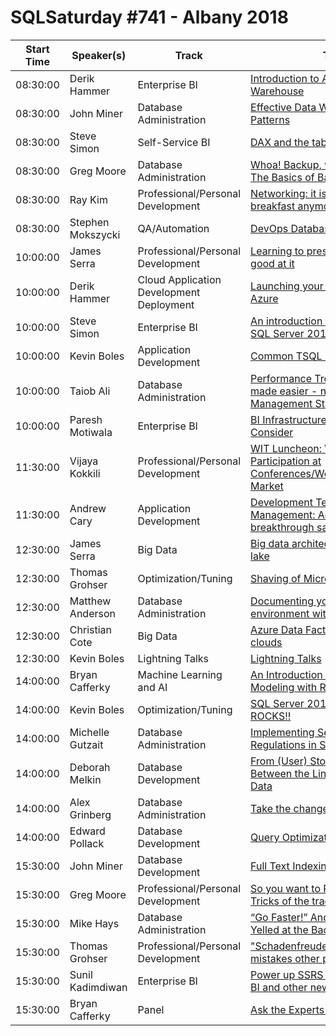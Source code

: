 # SQLSaturday #741 - Albany 2018
Start Time|Speaker(s)|Track|Title
---|---|---|---
08:30:00|Derik Hammer|Enterprise BI|[Introduction to Azure SQL Data Warehouse](72537.md)
08:30:00|John Miner|Database Administration|[Effective Data Warehouse Storage Patterns](73625.md)
08:30:00|Steve Simon|Self-Service BI|[DAX and the tabular model](74205.md)
08:30:00|Greg Moore|Database Administration|[Whoa! Backup, what happened? The Basics of Backups](77286.md)
08:30:00|Ray Kim|Professional/Personal Development|[Networking: it isn't just for breakfast anymore](82035.md)
08:30:00|Stephen Mokszycki|QA/Automation|[DevOps Database administration.](82098.md)
10:00:00|James Serra|Professional/Personal Development|[Learning to present and becoming good at it](72156.md)
10:00:00|Derik Hammer|Cloud Application Development  Deployment|[Launching your database into Azure](72538.md)
10:00:00|Steve Simon|Enterprise BI|[An introduction to Data Mining  with SQL Server 2016](74201.md)
10:00:00|Kevin Boles|Application Development|[Common TSQL Mistakes](80000.md)
10:00:00|Taiob Ali|Database Administration|[Performance Troubleshooting made easier - new features in Management Studio !](83022.md)
10:00:00|Paresh Motiwala|Enterprise BI|[BI Infrastructure in Azure: Points to Consider](83405.md)
11:30:00|Vijaya Kokkili|Professional/Personal Development|[WIT Luncheon: Women Participation at Conferences/Workshops/Technical Market](83755.md)
11:30:00|Andrew Cary|Application Development|[Development  Test Data Management: Achieving breakthrough saving](84384.md)
12:30:00|James Serra|Big Data|[Big data architectures and the data lake](72153.md)
12:30:00|Thomas Grohser|Optimization/Tuning|[Shaving of Microseconds](82164.md)
12:30:00|Matthew Anderson|Database Administration|[Documenting your SQL Server environment with PowerShell](83246.md)
12:30:00|Christian Cote|Big Data|[Azure Data Factory V2 /ETL in the clouds](83329.md)
12:30:00|Kevin Boles|Lightning Talks|[Lightning Talks](84329.md)
14:00:00|Bryan Cafferky|Machine Learning and AI|[An Introduction to Predictive Modeling with R](72406.md)
14:00:00|Kevin Boles|Optimization/Tuning|[SQL Server 2016 (SP1)  2017 ROCKS!!](79998.md)
14:00:00|Michelle Gutzait|Database Administration|[Implementing Security Standard Regulations in SQL Server  Azure](80146.md)
14:00:00|Deborah Melkin|Database Development|[From (User) Story to Tables: Read Between the Lines to Find Your Data](80917.md)
14:00:00|Alex Grinberg|Database Administration|[Take the changes under control](82022.md)
14:00:00|Edward Pollack|Database Development|[Query Optimization Techniques](83342.md)
15:30:00|John Miner|Database Development|[Full Text Indexing Basics](73630.md)
15:30:00|Greg Moore|Professional/Personal Development|[So you want to Present: Tips and Tricks of the trade](77285.md)
15:30:00|Mike Hays|Database Administration|[“Go Faster!” And Other Things Yelled at the Backup Jobs](80071.md)
15:30:00|Thomas Grohser|Professional/Personal Development|["Schadenfreude" - Let's enjoy the mistakes other people made...](82163.md)
15:30:00|Sunil Kadimdiwan|Enterprise BI|[Power up SSRS 2017 with Power BI and other new enhancements](83599.md)
15:30:00|Bryan Cafferky|Panel|[Ask the Experts Panel](84330.md)
